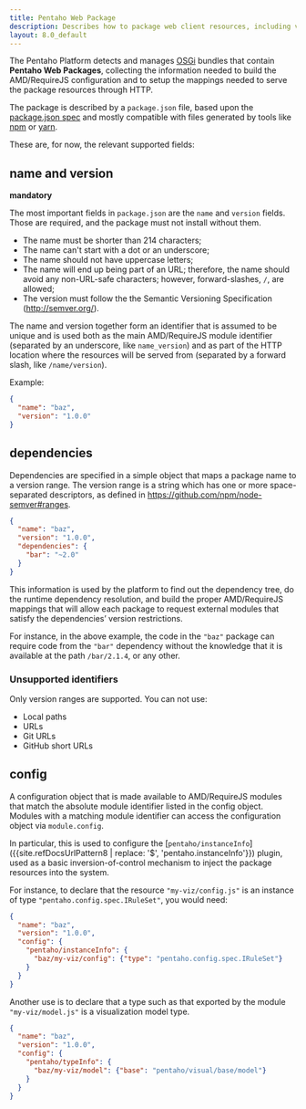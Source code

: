 ```yaml
---
title: Pentaho Web Package
description: Describes how to package web client resources, including visualizations, into the Pentaho platform.
layout: 8.0_default
---
```


The Pentaho Platform detects and manages [OSGi](https://www.osgi.org/) bundles that contain **Pentaho Web Packages**, 
collecting the information needed to build the AMD/RequireJS configuration and 
to setup the mappings needed to serve the package resources through HTTP.

The package is described by a `package.json` file, based upon the [package.json spec](https://docs.npmjs.com/files/package.json) and 
mostly compatible with files generated by tools like [npm](https://www.npmjs.com) or [yarn](https://yarnpkg.com).

These are, for now, the relevant supported fields:

## name and version

**mandatory**

The most important fields in `package.json` are the `name` and `version` fields. 
Those are required, and the package must not install without them.
- The name must be shorter than 214 characters;
- The name can't start with a dot or an underscore;
- The name should not have uppercase letters;
- The name will end up being part of an URL;
  therefore, the name should avoid any non-URL-safe characters;
  however, forward-slashes, `/`, are allowed; 
- The version must follow the the Semantic Versioning Specification (http://semver.org/).

The name and version together form an identifier that is assumed to be unique and 
is used both as the main AMD/RequireJS module identifier (separated by an underscore, like `name_version`) and 
as part of the HTTP location where the resources will be served from (separated by a forward slash, like `/name/version`).

Example:

```json
{
  "name": "baz",
  "version": "1.0.0"
}
```

## dependencies

Dependencies are specified in a simple object that maps a package name to a version range.
The version range is a string which has one or more space-separated descriptors, 
as defined in https://github.com/npm/node-semver#ranges.

```json
{
  "name": "baz", 
  "version": "1.0.0", 
  "dependencies": { 
    "bar": "~2.0" 
  }
}
```

This information is used by the platform to find out the dependency tree, do the runtime dependency resolution, and 
build the proper AMD/RequireJS mappings that will allow each package to request external modules 
that satisfy the dependencies’ version restrictions.

For instance, in the above example, the code in the `"baz"` package can require code from the `"bar"` dependency 
without the knowledge that it is available at the path `/bar/2.1.4`, or any other.

### Unsupported identifiers

Only version ranges are supported. You can not use:
- Local paths
- URLs
- Git URLs
- GitHub short URLs 

## config

A configuration object that is made available to AMD/RequireJS modules that 
match the absolute module identifier listed in the config object.
Modules with a matching module identifier can access the configuration object via `module.config`.

In particular, 
this is used to configure the [`pentaho/instanceInfo`]({{site.refDocsUrlPattern8 | replace: '$', 'pentaho.instanceInfo'}}) 
plugin, used as a basic inversion-of-control mechanism to inject the package resources into the system.

For instance, to declare that the resource `"my-viz/config.js"` 
is an instance of type `"pentaho.config.spec.IRuleSet"`, 
you would need:
```json
{ 
  "name": "baz",
  "version": "1.0.0",
  "config": {
    "pentaho/instanceInfo": {
      "baz/my-viz/config": {"type": "pentaho.config.spec.IRuleSet"}
    }
  }
}
```

Another use is to declare that a type such as that exported by the module `"my-viz/model.js"` is 
a visualization model type.
```json
{ 
  "name": "baz",
  "version": "1.0.0",
  "config": {
    "pentaho/typeInfo": {
      "baz/my-viz/model": {"base": "pentaho/visual/base/model"}
    }
  }
}
```
